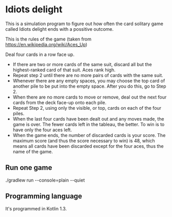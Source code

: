 Idiots delight
======================

This is a simulation program to figure out how often the card solitary game called Idiots delight ends with a possitive outcome.

This is the rules of the game (taken from https://en.wikipedia.org/wiki/Aces_Up)

Deal four cards in a row face up.
* If there are two or more cards of the same suit, discard all but the highest-ranked card of that suit. Aces rank high.
* Repeat step 2 until there are no more pairs of cards with the same suit.
* Whenever there are any empty spaces, you may choose the top card of another pile to be put into the empty space. After you do this, go to Step 2.
* When there are no more cards to move or remove, deal out the next four cards from the deck face-up onto each pile.
* Repeat Step 2, using only the visible, or top, cards on each of the four piles.
* When the last four cards have been dealt out and any moves made, the game is over. The fewer cards left in the tableau, the better. To win is to have only the four aces left.
* When the game ends, the number of discarded cards is your score. The maximum score (and thus the score necessary to win) is 48, which means all cards have been discarded except for the four aces, thus the name of the game.

Run one game
----
./gradlew run --console=plain --quiet

Programming language
-----
It's programmed in Kotlin 1.3.


